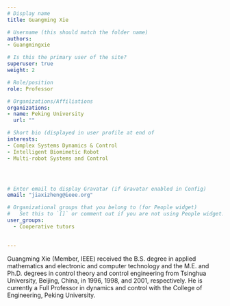 ```yaml
---
# Display name
title: Guangming Xie

# Username (this should match the folder name)
authors:
- Guangmingxie

# Is this the primary user of the site?
superuser: true
weight: 2

# Role/position
role: Professor

# Organizations/Affiliations
organizations:
- name: Peking University
  url: ""

# Short bio (displayed in user profile at end of 
interests:
- Complex Systems Dynamics & Control
- Intelligent Biomimetic Robot
- Multi-robot Systems and Control




# Enter email to display Gravatar (if Gravatar enabled in Config)
email: "jiaxizheng@ieee.org"

# Organizational groups that you belong to (for People widget)
#   Set this to `[]` or comment out if you are not using People widget.
user_groups:
  - Cooperative tutors

   
---
```

Guangming Xie (Member, IEEE) received the B.S. degree in applied mathematics and electronic and computer technology and the M.E. and Ph.D. degrees in control theory and control engineering from Tsinghua University, Beijing, China, in 1996, 1998, and 2001, respectively. He is currently a Full Professor in dynamics and control with the College of Engineering, Peking University. 
